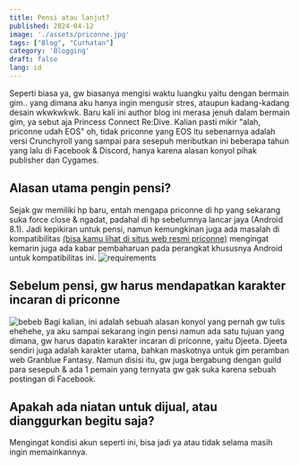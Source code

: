 ```yaml
---
title: Pensi atau lanjut?
published: 2024-04-12
image: './assets/priconne.jpg'
tags: ["Blog", "Curhatan"]
category: 'Blogging'
draft: false 
lang: id
---
```


Seperti biasa ya, gw biasanya mengisi waktu luangku yaitu dengan bermain gim.. yang dimana aku hanya ingin mengusir stres, ataupun kadang-kadang desain wkwkwkwk. Baru kali ini author blog ini merasa jenuh dalam bermain gim, ya sebut aja Princess Connect Re:Dive. Kalian pasti mikir "alah, priconne udah EOS" oh, tidak priconne yang EOS itu sebenarnya adalah versi Crunchyroll yang sampai para sesepuh meributkan ini beberapa tahun yang lalu di Facebook & Discord, hanya karena alasan konyol pihak publisher dan Cygames.

## Alasan utama pengin pensi?
Sejak gw memiliki hp baru, entah mengapa priconne di hp yang sekarang suka force close & ngadat, padahal di hp sebelumnya lancar jaya (Android 8.1). Jadi kepikiran untuk pensi, namun kemungkinan juga ada masalah di kompatibilitas [(bisa kamu lihat di situs web resmi priconne)](https://priconne-redive.jp/news/information/26434/) mengingat kemarin juga ada kabar pembaharuan pada perangkat khususnya Android untuk kompatibilitas ini.
![requirements](https://blogger.googleusercontent.com/img/b/R29vZ2xl/AVvXsEjpT_g8qzQh5UbQUXeYjWmbf4pgMIKmD0C7zwZr0dj6tEC-jOsCEqon2Dkksl1Ehq6O3oAf75tq_BR2EMYW7sAqzbBJb2QJ__dNaRC2BiFttX0XapDjEHVqh2L_0I6w6iosp9PJ9PbmuYSv70Tv5FKp1yM_JN_a4VB6nGgpUg7Km93iA7peExNRaGislkv1/s720/Screenshot_2024-04-12-09-32-37-21_40deb401b9ffe8e1df2f1cc5ba480b12.jpg)

## Sebelum pensi, gw harus mendapatkan karakter incaran di priconne
![bebeb](https://blogger.googleusercontent.com/img/b/R29vZ2xl/AVvXsEjvX8g2akZWqcC2hnbGOxqUxBhzqcI9tE8pa9dycfNoV2Aa42f0rodUHSZVFSWQuPRFbgMpKqns6GgGF3D9Xt0x1YpOfqSm1g_I9J2rfEx8HyoiTbAW61WCEVmEfpZU2VASe2aHvVdW_IKpEbu0Epfk5soXiSn8VCXmNLb9XTP118CBlUwpN47x0cehyqra/s1612/Screenshot_2024-04-12-08-20-48-85_1ebcdd41ca3c2f29b481541b6f328f8b.jpg)
Bagi kalian, ini adalah sebuah alasan konyol yang pernah gw tulis ehehehe, ya aku sampai sekarang ingin pensi namun ada satu tujuan yang dimana, gw harus dapatin karakter incaran di priconne, yaitu Djeeta. Djeeta sendiri juga adalah karakter utama, bahkan maskotnya untuk gim peramban web Granblue Fantasy. Namun disisi itu, gw juga bergabung dengan guild para sesepuh & ada 1 pemain yang ternyata gw gak suka karena sebuah postingan di Facebook.

## Apakah ada niatan untuk dijual, atau dianggurkan begitu saja?
Mengingat kondisi akun seperti ini, bisa jadi ya atau tidak selama masih ingin memainkannya.